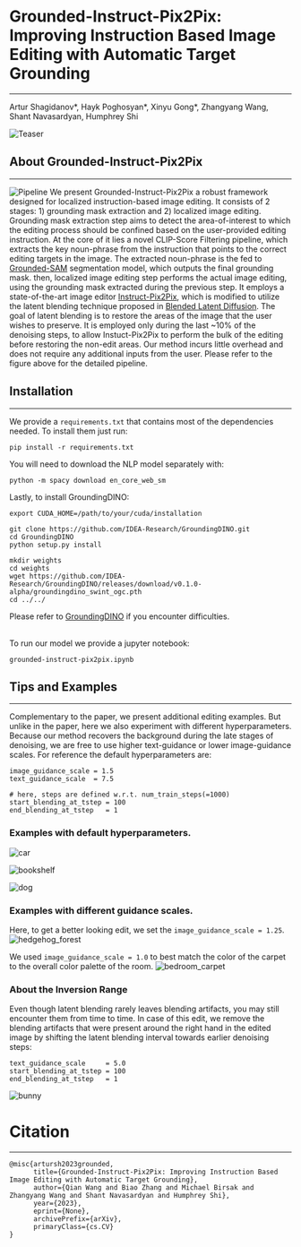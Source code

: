 # Grounded-Instruct-Pix2Pix: Improving Instruction Based Image Editing with Automatic Target Grounding


---
Artur Shagidanov*, Hayk Poghosyan*, Xinyu Gong*, Zhangyang Wang, Shant Navasardyan, Humphrey Shi

![Teaser](./src/teaser.png)

## About Grounded-Instruct-Pix2Pix

---


![Pipeline](./src/pipeline.png)
We present Grounded-Instruct-Pix2Pix a robust framework designed for localized instruction-based image editing.
It consists of 2 stages: 1) grounding mask extraction and 2) localized image editing.
Grounding mask extraction step aims to detect the area-of-interest to which the editing process should be confined based on the user-provided editing instruction.
At the core of it lies a novel CLIP-Score Filtering pipeline, which extracts the key noun-phrase from the instruction that points to the correct editing targets in the image.
The extracted noun-phrase is the fed to [Grounded-SAM](https://github.com/IDEA-Research/GroundingDINO) segmentation model, which outputs the final grounding mask.
then, localized image editing step performs the actual image editing, using the grounding mask extracted during the previous step.
It employs a state-of-the-art image editor [Instruct-Pix2Pix](https://github.com/timothybrooks/instruct-pix2pix), which is modified to utilize the latent blending technique proposed in [Blended Latent Diffusion](https://github.com/omriav/blended-latent-diffusion).
The goal of latent blending is to restore the areas of the image that the user wishes to preserve.
It is employed only during the last ~10% of the denoising steps, to allow Instuct-Pix2Pix to perform the bulk of the editing before restoring the non-edit areas.
Our method incurs little overhead and does not require any additional inputs from the user.
Please refer to the figure above for the detailed pipeline.


## Installation

---

We provide a ```requirements.txt``` that contains most of the dependencies needed. To install them just run:

```
pip install -r requirements.txt
```

You will need to download the NLP model separately with:

```
python -m spacy download en_core_web_sm
```

Lastly, to install GroundingDINO:

```
export CUDA_HOME=/path/to/your/cuda/installation

git clone https://github.com/IDEA-Research/GroundingDINO.git
cd GroundingDINO
python setup.py install

mkdir weights
cd weights
wget https://github.com/IDEA-Research/GroundingDINO/releases/download/v0.1.0-alpha/groundingdino_swint_ogc.pth
cd ../../
```

Please refer to [GroundingDINO](https://github.com/IDEA-Research/GroundingDINO) if you encounter difficulties.

\
To run our model we provide a jupyter notebook:
```
grounded-instruct-pix2pix.ipynb
```


## Tips and Examples

---

Complementary to the paper, we present additional editing examples.
But unlike in the paper, here we also experiment with different hyperparameters.
Because our method recovers the background during the late stages of denoising,
we are free to use higher text-guidance or lower image-guidance scales.
For reference the default hyperparameters are:

```
image_guidance_scale = 1.5
text_guidance_scale  = 7.5

# here, steps are defined w.r.t. num_train_steps(=1000)
start_blending_at_tstep = 100
end_blending_at_tstep   = 1
```


### Examples with default hyperparameters.

![car](./src/car_purple.png)


![bookshelf](./src/living_room_bookshelf.png)


![dog](./src/dog_husky.png)

### Examples with different guidance scales.

Here, to get a better looking edit, we set the ```image_guidance_scale = 1.25```.
![hedgehog_forest](./src/hedgehog_forest.png)


We used ```image_guidance_scale = 1.0``` to best match the color of the carpet to the overall color palette of the room.
![bedroom_carpet](./src/bedroom_carpet.png)

### About the Inversion Range

Even though latent blending rarely leaves blending artifacts, you may still encounter them from time to time.
In case of this edit, we remove the blending artifacts that were present around the right hand in the edited image 
by shifting the latent blending interval towards earlier denoising steps:

```
text_guidance_scale     = 5.0
start_blending_at_tstep = 100
end_blending_at_tstep   = 1
```

![bunny](./src/bunny.png)


# Citation

---
```
@misc{artursh2023grounded,
      title={Grounded-Instruct-Pix2Pix: Improving Instruction Based Image Editing with Automatic Target Grounding}, 
      author={Qian Wang and Biao Zhang and Michael Birsak and Zhangyang Wang and Shant Navasardyan and Humphrey Shi},
      year={2023},
      eprint={None},
      archivePrefix={arXiv},
      primaryClass={cs.CV}
}
```